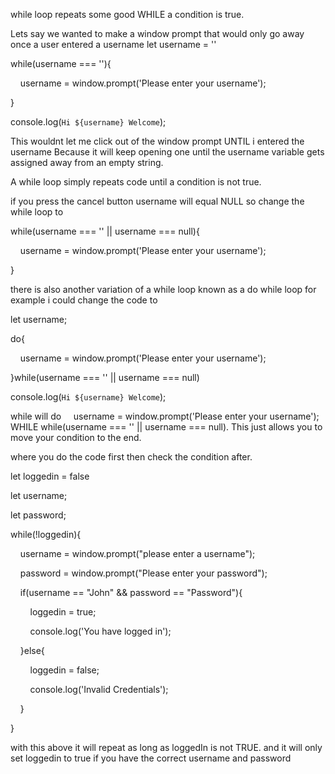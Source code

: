 

while loop repeats some good WHILE a condition is true.


 Lets say we wanted to make a window prompt that would only go away once a user entered a username
let username = ''

  

while(username === ''){

    username = window.prompt('Please enter your username');

}

  

console.log(`Hi ${username} Welcome`);

This wouldnt let me click out of the window prompt UNTIL i entered the username Because it will keep opening one until the username variable gets assigned away from an empty string.


A while loop simply repeats code until a condition is not true.

if you press the cancel button username will equal NULL so change the while loop to

while(username === '' || username === null){

    username = window.prompt('Please enter your username');

}


there is also another variation of a while loop known as a do while loop for example i could change the code to 

let username;

  

do{

    username = window.prompt('Please enter your username');

}while(username === '' || username === null)

  

console.log(`Hi ${username} Welcome`);

while will do     username = window.prompt('Please enter your username'); WHILE while(username === '' || username === null). This just allows you to move your condition to the end.


where you do the code first then check the condition after.


let loggedin = false

let username;

let password;

  

while(!loggedin){

    username = window.prompt("please enter a username");

    password = window.prompt("Please enter your password");

  

    if(username == "John" && password == "Password"){

        loggedin = true;

        console.log('You have logged in');

    }else{

        loggedin = false;

        console.log('Invalid Credentials');

    }

  

}


with this above it will repeat as long as loggedIn is not TRUE. and it will only set loggedin to true if you have the correct username and password 